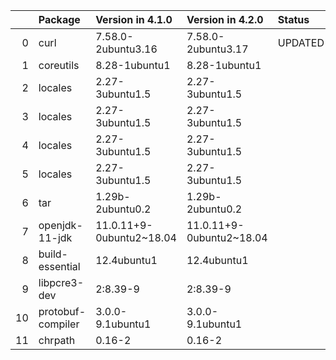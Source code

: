 <!-- markdown-link-check-disable -->

|    | Package           | Version in 4.1.0         | Version in 4.2.0         | Status   |
|---:|:------------------|:-------------------------|:-------------------------|:---------|
|  0 | curl              | 7.58.0-2ubuntu3.16       | 7.58.0-2ubuntu3.17       | UPDATED  |
|  1 | coreutils         | 8.28-1ubuntu1            | 8.28-1ubuntu1            |          |
|  2 | locales           | 2.27-3ubuntu1.5          | 2.27-3ubuntu1.5          |          |
|  3 | locales           | 2.27-3ubuntu1.5          | 2.27-3ubuntu1.5          |          |
|  4 | locales           | 2.27-3ubuntu1.5          | 2.27-3ubuntu1.5          |          |
|  5 | locales           | 2.27-3ubuntu1.5          | 2.27-3ubuntu1.5          |          |
|  6 | tar               | 1.29b-2ubuntu0.2         | 1.29b-2ubuntu0.2         |          |
|  7 | openjdk-11-jdk    | 11.0.11+9-0ubuntu2~18.04 | 11.0.11+9-0ubuntu2~18.04 |          |
|  8 | build-essential   | 12.4ubuntu1              | 12.4ubuntu1              |          |
|  9 | libpcre3-dev      | 2:8.39-9                 | 2:8.39-9                 |          |
| 10 | protobuf-compiler | 3.0.0-9.1ubuntu1         | 3.0.0-9.1ubuntu1         |          |
| 11 | chrpath           | 0.16-2                   | 0.16-2                   |          |